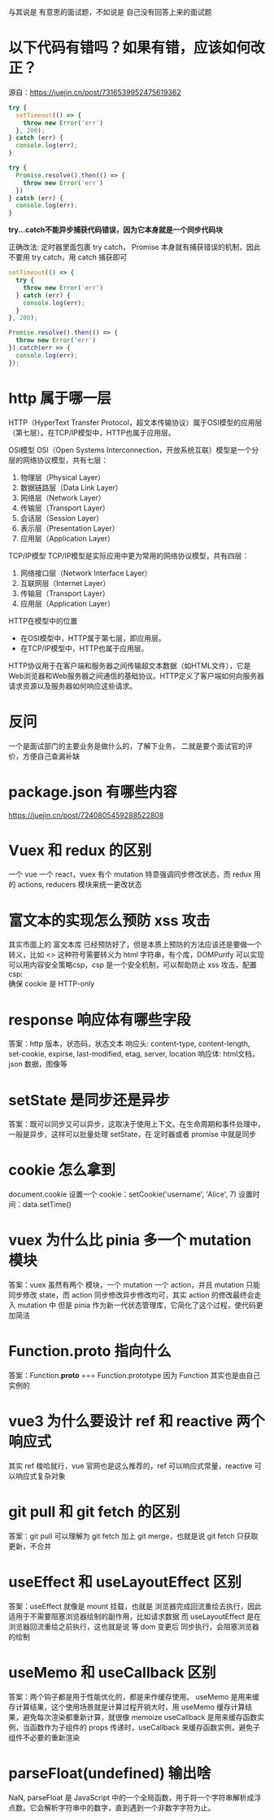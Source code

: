 与其说是 有意思的面试题，不如说是 自己没有回答上来的面试题

# 以下代码有错吗？如果有错，应该如何改正？
源自：https://juejin.cn/post/7316539952475619362
```js
try {
  setTimeout(() => {
    throw new Error('err')
  }, 200);
} catch (err) {
  console.log(err);
}

try {
  Promise.resolve().then(() => {
    throw new Error('err')
  })
} catch (err) {
  console.log(err);
}
```
**try...catch不能异步捕获代码错误，因为它本身就是一个同步代码块**

正确改法: 定时器里面包裹 try catch， Promise 本身就有捕获错误的机制，因此不要用 try catch，用 catch 捕获即可
```js
setTimeout(() => {
  try {
    throw new Error('err')
  } catch (err) {
    console.log(err);
  }
}, 200);

Promise.resolve().then(() => {
  throw new Error('err')
}).catch(err => {
  console.log(err);
});
```

# http 属于哪一层
HTTP（HyperText Transfer Protocol，超文本传输协议）属于OSI模型的应用层（第七层）。在TCP/IP模型中，HTTP也属于应用层。

OSI模型
OSI（Open Systems Interconnection，开放系统互联）模型是一个分层的网络协议模型，共有七层：
1. 物理层（Physical Layer）
2. 数据链路层（Data Link Layer）
3. 网络层（Network Layer）
4. 传输层（Transport Layer）
5. 会话层（Session Layer）
6. 表示层（Presentation Layer）
7. 应用层（Application Layer）

TCP/IP模型
TCP/IP模型是实际应用中更为常用的网络协议模型，共有四层：
1. 网络接口层（Network Interface Layer）
2. 互联网层（Internet Layer）
3. 传输层（Transport Layer）
4. 应用层（Application Layer）

HTTP在模型中的位置
- 在OSI模型中，HTTP属于第七层，即应用层。
- 在TCP/IP模型中，HTTP也属于应用层。

HTTP协议用于在客户端和服务器之间传输超文本数据（如HTML文件），它是Web浏览器和Web服务器之间通信的基础协议。HTTP定义了客户端如何向服务器请求资源以及服务器如何响应这些请求。

# 反问
一个是面试部门的主要业务是做什么的，了解下业务，
二就是要个面试官的评价，方便自己查漏补缺

# package.json 有哪些内容
https://juejin.cn/post/7240805459288522808

# Vuex 和 redux 的区别
  一个 vue 一个 react，vuex 有个 mutation 特意强调同步修改状态，而 redux 用的 actions, reducers 模块来统一更改状态

# 富文本的实现怎么预防 xss 攻击
  其实市面上的 富文本库 已经预防好了，但是本质上预防的方法应该还是要做一个转义，比如 <> 这种符号需要转义为 html 字符串，有个库，DOMPurify 可以实现
  可以用内容安全策略csp，csp 是一个安全机制，可以帮助防止 xss 攻击，配置 csp:   
  <meta http-equiv="Content-Security-Policy" content="default-src 'self'; script-src 'self' https://trusted.cdn.com;">
  确保 cookie 是 HTTP-only

# response 响应体有哪些字段
  答案：http 版本，状态码，状态文本
  响应头: content-type, content-length, set-cookie, expirse, last-modified, etag, server, location
  响应体: html文档，json 数据，图像等

# setState 是同步还是异步
  答案：既可以同步又可以异步，这取决于使用上下文。在生命周期和事件处理中，一般是异步，这样可以批量处理 setState，在 定时器或者 promise 中就是同步

# cookie 怎么拿到
document.cookie 
设置一个 cookie：setCookie('username', 'Alice', 7)
设置时间：data.setTime()  

# vuex 为什么比 pinia 多一个 mutation 模块
  答案：vuex 虽然有两个 模块，一个 mutation 一个 action，并且 mutation 只能同步修改 state，而 action 同步修改异步修改均可，其实 action 的修改最终会走入 mutation 中
  但是 pinia 作为新一代状态管理库，它简化了这个过程，使代码更加简洁
 
# Function.__proto__ 指向什么 
  答案：Function.__proto__ === Function.prototype
  因为 Function 其实也是由自己实例的

# vue3 为什么要设计 ref 和 reactive 两个响应式
  其实 ref 梭哈就行，vue 官网也是这么推荐的，ref 可以响应式常量，reactive 可以响应式复杂对象

# git pull 和 git fetch 的区别
  答案：git pull 可以理解为 git fetch 加上 git merge，也就是说 git fetch 只获取更新，不合并

# useEffect 和 useLayoutEffect 区别
  答案：useEffect 就像是 mount 挂载，也就是 浏览器完成回流重绘去执行，因此适用于不需要阻塞浏览器绘制的副作用，比如请求数据
  而 useLayoutEffect 是在 浏览器回流重绘之前执行，这也就是说 等 dom 变更后 同步执行，会阻塞浏览器的绘制

# useMemo 和 useCallback 区别
  答案：两个钩子都是用于性能优化的，都是来作缓存使用。
  useMemo 是用来缓存计算结果，这个使用场景就是计算过程开销大时，用 useMemo 缓存计算结果，避免每次渲染都重新计算，就很像 memoize
  useCallback 是用来缓存函数实例，当函数作为子组件的 props 传递时，useCallback 来缓存函数实例，避免子组件不必要的重新渲染

# parseFloat(undefined) 输出啥
  NaN, parseFloat 是 JavaScript 中的一个全局函数，用于将一个字符串解析成浮点数。它会解析字符串中的数字，直到遇到一个非数字字符为止。
